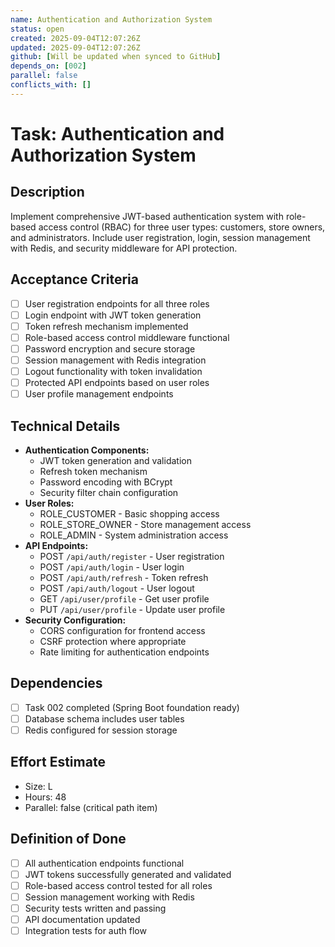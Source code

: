```yaml
---
name: Authentication and Authorization System
status: open
created: 2025-09-04T12:07:26Z
updated: 2025-09-04T12:07:26Z
github: [Will be updated when synced to GitHub]
depends_on: [002]
parallel: false
conflicts_with: []
---
```


# Task: Authentication and Authorization System

## Description
Implement comprehensive JWT-based authentication system with role-based access control (RBAC) for three user types: customers, store owners, and administrators. Include user registration, login, session management with Redis, and security middleware for API protection.

## Acceptance Criteria
- [ ] User registration endpoints for all three roles
- [ ] Login endpoint with JWT token generation
- [ ] Token refresh mechanism implemented
- [ ] Role-based access control middleware functional
- [ ] Password encryption and secure storage
- [ ] Session management with Redis integration
- [ ] Logout functionality with token invalidation
- [ ] Protected API endpoints based on user roles
- [ ] User profile management endpoints

## Technical Details
- **Authentication Components:**
  - JWT token generation and validation
  - Refresh token mechanism
  - Password encoding with BCrypt
  - Security filter chain configuration
- **User Roles:**
  - ROLE_CUSTOMER - Basic shopping access
  - ROLE_STORE_OWNER - Store management access
  - ROLE_ADMIN - System administration access
- **API Endpoints:**
  - POST `/api/auth/register` - User registration
  - POST `/api/auth/login` - User login
  - POST `/api/auth/refresh` - Token refresh
  - POST `/api/auth/logout` - User logout
  - GET `/api/user/profile` - Get user profile
  - PUT `/api/user/profile` - Update user profile
- **Security Configuration:**
  - CORS configuration for frontend access
  - CSRF protection where appropriate
  - Rate limiting for authentication endpoints

## Dependencies
- [ ] Task 002 completed (Spring Boot foundation ready)
- [ ] Database schema includes user tables
- [ ] Redis configured for session storage

## Effort Estimate
- Size: L
- Hours: 48
- Parallel: false (critical path item)

## Definition of Done
- [ ] All authentication endpoints functional
- [ ] JWT tokens successfully generated and validated
- [ ] Role-based access control tested for all roles
- [ ] Session management working with Redis
- [ ] Security tests written and passing
- [ ] API documentation updated
- [ ] Integration tests for auth flow